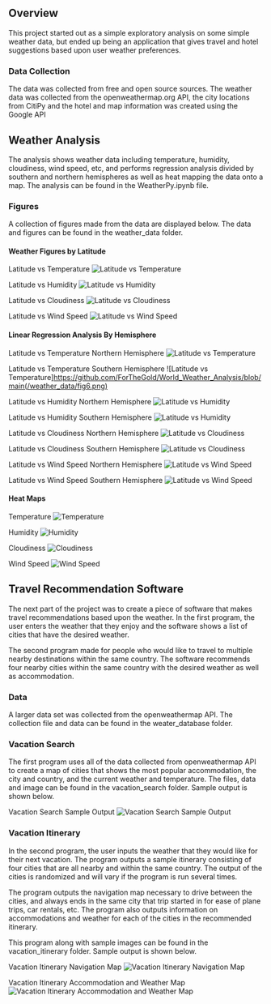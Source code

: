 ## Overview

This project started out as a simple exploratory analysis on some simple weather data, but ended up being an application that gives travel and hotel suggestions based upon user weather preferences.

### Data Collection

The data was collected from free and open source sources.  The weather data was collected from the openweathermap.org API, the city locations from CitiPy and the hotel and map information was created using the Google API

## Weather Analysis

The analysis shows weather data including temperature, humidity, cloudiness, wind speed, etc, and performs regression analysis divided by southern and northern hemispheres as well as heat mapping the data onto a map.  The analysis can be found in the WeatherPy.ipynb file.

### Figures

A collection of figures made from the data are displayed below.  The data and figures can be found in the weather_data folder.

#### Weather Figures by Latitude

Latitude vs Temperature
![Latitude vs Temperature](https://github.com/ForTheGold/World_Weather_Analysis/blob/main/weather_data/fig1.png)

Latitude vs Humidity
![Latitude vs Humidity](https://github.com/ForTheGold/World_Weather_Analysis/blob/main/weather_data/fig2.png)

Latitude vs Cloudiness
![Latitude vs Cloudiness](https://github.com/ForTheGold/World_Weather_Analysis/blob/main/weather_data/fig3.png)

Latitude vs Wind Speed
![Latitude vs Wind Speed](https://github.com/ForTheGold/World_Weather_Analysis/blob/main/weather_data/fig4.png)

#### Linear Regression Analysis By Hemisphere

Latitude vs Temperature Northern Hemisphere
![Latitude vs Temperature](https://github.com/ForTheGold/World_Weather_Analysis/blob/main/weather_data/fig5.png)

Latitude vs Temperature Southern Hemisphere
![Latitude vs Temperature]https://github.com/ForTheGold/World_Weather_Analysis/blob/main(/weather_data/fig6.png)

Latitude vs Humidity Northern Hemisphere
![Latitude vs Humidity](https://github.com/ForTheGold/World_Weather_Analysis/blob/main/weather_data/fig7.png)

Latitude vs Humidity Southern Hemisphere
![Latitude vs Humidity](https://github.com/ForTheGold/World_Weather_Analysis/blob/main/weather_data/fig8.png)

Latitude vs Cloudiness Northern Hemisphere
![Latitude vs Cloudiness](https://github.com/ForTheGold/World_Weather_Analysis/blob/main/weather_data/fig9.png)

Latitude vs Cloudiness Southern Hemisphere
![Latitude vs Cloudiness](https://github.com/ForTheGold/World_Weather_Analysis/blob/main/weather_data/fig10.png)

Latitude vs Wind Speed Northern Hemisphere
![Latitude vs Wind Speed](https://github.com/ForTheGold/World_Weather_Analysis/blob/main/weather_data/fig11.png)

Latitude vs Wind Speed Southern Hemisphere
![Latitude vs Wind Speed](https://github.com/ForTheGold/World_Weather_Analysis/blob/main/weather_data/fig12.png)

#### Heat Maps

Temperature
![Temperature](https://github.com/ForTheGold/World_Weather_Analysis/blob/main/weather_data/fig13.png)

Humidity
![Humidity](https://github.com/ForTheGold/World_Weather_Analysis/blob/main/weather_data/fig14.png)

Cloudiness
![Cloudiness](https://github.com/ForTheGold/World_Weather_Analysis/blob/main/weather_data/fig15.png)

Wind Speed
![Wind Speed](https://github.com/ForTheGold/World_Weather_Analysis/blob/main/weather_data/fig16.png)

## Travel Recommendation Software

The next part of the project was to create a piece of software that makes travel recommendations based upon the weather.  In the first program, the user enters the weather that they enjoy and the software shows a list of cities that have the desired weather.

The second program made for people who would like to travel to multiple nearby destinations within the same country.  The software recommends four nearby cities within the same country with the desired weather as well as accommodation.

### Data

A larger data set was collected from the openweathermap API.  The collection file and data can be found in the weater_database folder.

### Vacation Search

The first program uses all of the data collected from openweathermap API to create a map of cities that shows the most popular accommodation, the city and country, and the current weather and temperature. The files, data and image can be found in the vacation_search folder.  Sample output is shown below. 

Vacation Search Sample Output
![Vacation Search Sample Output](https://github.com/ForTheGold/World_Weather_Analysis/blob/main/vacation_search/WeatherPy_vacation_map.png)

### Vacation Itinerary

In the second program, the user inputs the weather that they would like for their next vacation.  The program outputs a sample itinerary consisting of four cities that are all nearby and within the same country.  The output of the cities is randomized and will vary if the program is run several times.

The program outputs the navigation map necessary to drive between the cities, and always ends in the same city that trip started in for ease of plane trips, car rentals, etc.  The program also outputs information on accommodations and weather for each of the cities in the recommended itinerary.

This program along with sample images can be found in the vacation_itinerary folder.  Sample output is shown below.

Vacation Itinerary Navigation Map
![Vacation Itinerary Navigation Map](https://github.com/ForTheGold/World_Weather_Analysis/blob/main/vacation_itinerary/WeatherPy_travel_map.png)

Vacation Itinerary Accommodation and Weather Map
![Vacation Itinerary Accommodation and Weather Map](https://github.com/ForTheGold/World_Weather_Analysis/blob/main/vacation_itinerary/WeatherPy_travel_map_markers.png)